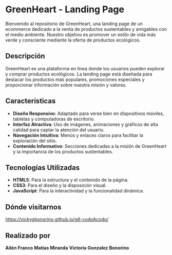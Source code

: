 # GreenHeart - Landing Page

Bienvenido al repositorio de GreenHeart, una landing page de un ecommerce dedicado a la venta de productos sustentables y amigables con el medio ambiente. Nuestro objetivo es promover un estilo de vida más verde y consciente mediante la oferta de productos ecológicos.

## Descripción

GreenHeart es una plataforma en línea donde los usuarios pueden explorar y comprar productos ecológicos. La landing page está diseñada para destacar los productos más populares, promociones especiales y proporcionar información sobre nuestra misión y valores.

## Características

- **Diseño Responsivo**: Adaptado para verse bien en dispositivos móviles, tabletas y computadoras de escritorio.
- **Interfaz Atractiva**: Uso de imágenes, animaciones y gráficos de alta calidad para captar la atención del usuario.
- **Navegación Intuitiva**: Menús y enlaces claros para facilitar la exploración del sitio.
- **Contenido Informativo**: Secciones dedicadas a la misión de GreenHeart y la importancia de los productos sustentables.

## Tecnologías Utilizadas

- **HTML5**: Para la estructura y el contenido de la página.
- **CSS3**: Para el diseño y la disposición visual.
- **JavaScript**: Para la interactividad y la funcionalidad dinámica.

## Dónde visitarnos

https://vickygbonorino.github.io/g6-codoAcodo/


## Realizado por
**Ailén Franco** 
**Matias Miranda**
**Victoria Gonzalez Bonorino**
